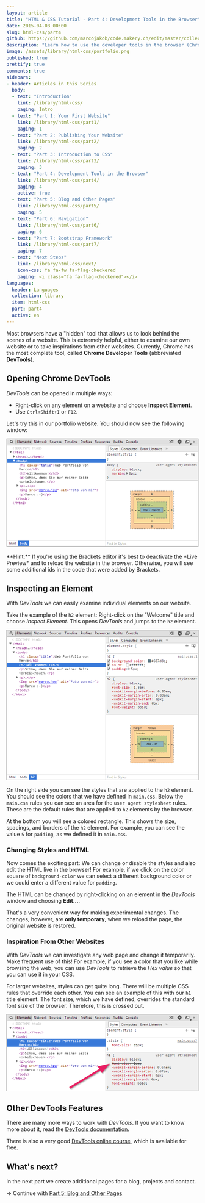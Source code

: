 ```yaml
---
layout: article
title: "HTML & CSS Tutorial - Part 4: Development Tools in the Browser"
date: 2015-04-08 00:00
slug: html-css/part4
github: https://github.com/marcojakob/code.makery.ch/edit/master/collections/library/html-css-en-part4.md
description: "Learn how to use the developer tools in the browser (Chrome Developer Tools (Chrome Developer Tools)."
image: /assets/library/html-css/portfolio.png
published: true
prettify: true
comments: true
sidebars:
- header: Articles in this Series
  body:
  - text: "Introduction"
    link: /library/html-css/
    paging: Intro
  - text: "Part 1: Your First Website"
    link: /library/html-css/part1/
    paging: 1
  - text: "Part 2: Publishing Your Website"
    link: /library/html-css/part2/
    paging: 2
  - text: "Part 3: Introduction to CSS"
    link: /library/html-css/part3/
    paging: 3
  - text: "Part 4: Development Tools in the Browser"
    link: /library/html-css/part4/
    paging: 4
    active: true
  - text: "Part 5: Blog and Other Pages"
    link: /library/html-css/part5/
    paging: 5
  - text: "Part 6: Navigation"
    link: /library/html-css/part6/
    paging: 6
  - text: "Part 7: Bootstrap Framework"
    link: /library/html-css/part7/
    paging: 7
  - text: "Next Steps"
    link: /library/html-css/next/
    icon-css: fa fa-fw fa-flag-checkered
    paging: <i class="fa fa-flag-checkered"></i>
languages: 
  header: Languages
  collection: library
  item: html-css
  part: part4
  active: en
---
```


Most browsers have a "hidden" tool that allows us to look behind the scenes of a website. This is extremely helpful, either to examine our own website or to take inspirations from other websites. Currently, Chrome has the most complete tool, called **Chrome Developer Tools** (abbreviated **DevTools**).


## Opening Chrome DevTools

*DevTools* can be opened in multiple ways:

* Right-click on any element on a website and choose **Inspect Element**.
* Use `Ctrl+Shift+I` or `F12`.

Let's try this in our portfolio website. You should now see the following window:

![Open DevTools](/assets/library/html-css/part4/open-devtools-de.png)

<div class="alert alert-info">
  **Hint:** If you're using the Brackets editor it's best to deactivate the *Live Preview* and to reload the website in the browser. Otherwise, you will see some additional ids in the code that were added by Brackets.
</div>


## Inspecting an Element

With *DevTools* we can easily examine individual elements on our website.

Take the example of the `h2` element: Right-click on the "Welcome" title and choose *Inspect Element*. This opens *DevTools* and jumps to the `h2` element.

![DevTools h2 Element](/assets/library/html-css/part4/devtools-h2-de.png)

On the right side you can see the styles that are applied to the `h2` element. You should see the colors that we have defined in `main.css`. Below the `main.css` rules you can see an area for the `user agent stylesheet` rules. These are the default rules that are applied to `h2` elements by the browser.

At the bottom you will see a colored rectangle. This shows the size, spacings, and borders of the `h2` element. For example, you can see the value `5` for `padding`, as we defined it in `main.css`.


### Changing Styles and HTML

Now comes the exciting part: We can change or disable the styles and also edit the HTML live in the browser! For example, if we click on the color square of `background-color` we can select a different background color or we could enter a different value for `padding`.

The HTML can be changed by right-clicking on an element in the *DevTools* window and choosing **Edit...**.

That's a very convenient way for making experimental changes. The changes, however, are **only temporary**, when we reload the page, the original website is restored.


### Inspiration From Other Websites

With *DevTools* we can investigate any web page and change it temporarily. Make frequent use of this! For example, if you see a color that you like while browsing the web, you can use *DevTools* to retrieve the *Hex value* so that you can use it in your CSS.

For larger websites, styles can get quite long. There will be multiple CSS rules that override each other. You can see an example of this with our `h1` title element. The font size, which we have defined, overrides the standard font size of the browser. Therefore, this is crossed out.

![CSS Overwrite](/assets/library/html-css/part4/css-overwrite-de.png)


## Other DevTools Features

There are many more ways to work with *DevTools*. If you want to know more about it, read the [DevTools documentation](https://developer.chrome.com/devtools/index).

There is also a very good [DevTools online course](http://discover-devtools.codeschool.com/), which is available for free.


## What's next?

In the next part we create additional pages for a blog, projects and contact.

&rarr; Continue with [Part 5: Blog and Other Pages](/library/html-css/part5/)